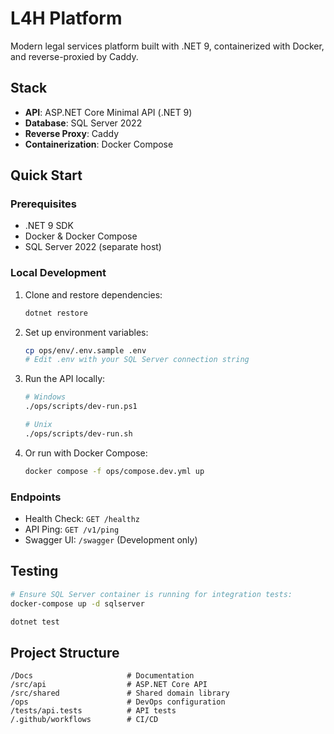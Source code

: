 # L4H Platform

Modern legal services platform built with .NET 9, containerized with Docker, and reverse-proxied by Caddy.

## Stack

- **API**: ASP.NET Core Minimal API (.NET 9)
- **Database**: SQL Server 2022
- **Reverse Proxy**: Caddy
- **Containerization**: Docker Compose

## Quick Start

### Prerequisites

 - .NET 9 SDK
- Docker & Docker Compose
- SQL Server 2022 (separate host)

### Local Development

1. Clone and restore dependencies:
   ```bash
   dotnet restore
   ```

2. Set up environment variables:
   ```bash
   cp ops/env/.env.sample .env
   # Edit .env with your SQL Server connection string
   ```

3. Run the API locally:
   ```bash
   # Windows
   ./ops/scripts/dev-run.ps1
   
   # Unix
   ./ops/scripts/dev-run.sh
   ```

4. Or run with Docker Compose:
   ```bash
   docker compose -f ops/compose.dev.yml up
   ```

### Endpoints

- Health Check: `GET /healthz`
- API Ping: `GET /v1/ping`
- Swagger UI: `/swagger` (Development only)

## Testing

```bash
# Ensure SQL Server container is running for integration tests:
docker-compose up -d sqlserver

dotnet test
```

## Project Structure

```
/Docs                     # Documentation
/src/api                  # ASP.NET Core API
/src/shared               # Shared domain library
/ops                      # DevOps configuration
/tests/api.tests          # API tests
/.github/workflows        # CI/CD
```